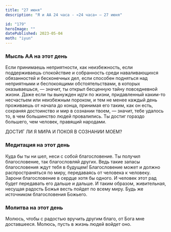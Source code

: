 ```yaml
---
title: "27 июня"
description: "Я и АА 24 часа - «24 часа» — 27 июня"

id: "179"
heroImage: ""
datePublished: 2023-05-04
moth: "iyun"
---
```


### Мысль АА на этот день

Если принимаешь неприятности, как неизбежность, если поддерживаешь спокойствие
и собранность среди наваливающихся обязанностей и бесконечных дел, если
способен подняться над неприятными и беспокоящими обстоятельствами, в которых
оказываешься, — значит, ты открыл бесценную тайну повседневной жизни. Даже
если ты вынужден идти по жизни, придавленный каким-то несчастьем или
неизбежным пороком, и тем не менее каждый день проживаешь от начала до конца,
принимая его таким, как он есть, сохраняя достоинство и мир в сознании твоем,
— значит, тебе удалось то, в чем большинство людей провалились. Ты достиг
гораздо большего, чем человек, правящий народами.

ДОСТИГ ЛИ Я МИРА И ПОКОЯ В СОЗНАНИИ МОЕМ?

### Медитация на этот день

Куда бы ты ни шел, неси с собой благословение. Ты получил благословение, так
благословляй других. Ведь такие запасы благословения ждут тебя в будущем!
Благословение может и должно распространяться по мирy, передаваясь от человека
к человеку. Зарони благословение в сердце хотя бы одного. И человек этот рад
будет передавать его дальше и дальше. И таким образом, живительная, несущая
радость Божья весть пойдет по всему миру. Будь же источником благословения
Божьего.

### Молитва на этот день

Молюсь, чтобы с радостью вручить другим благо, от Бога мне доставшееся.
Молюсь, пусть в жизнь людей войдет оно.
